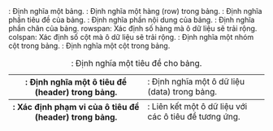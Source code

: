 <table>: Định nghĩa một bảng.
<tr>: Định nghĩa một hàng (row) trong bảng.
<th>: Định nghĩa một ô tiêu đề (header) trong bảng.
<td>: Định nghĩa một ô dữ liệu (data) trong bảng.
<caption>: Định nghĩa một tiêu đề cho bảng.
<thead>: Định nghĩa phần tiêu đề của bảng.
<tbody>: Định nghĩa phần nội dung của bảng.
<tfoot>: Định nghĩa phần chân của bảng.
rowspan: Xác định số hàng mà ô dữ liệu sẽ trải rộng.
colspan: Xác định số cột mà ô dữ liệu sẽ trải rộng.
<th scope>: Xác định phạm vi của ô tiêu đề (header) trong bảng.
<td headers>: Liên kết một ô dữ liệu với các ô tiêu đề tương ứng.
<colgroup>: Định nghĩa một nhóm cột trong bảng.
<col>: Định nghĩa một cột trong bảng.
